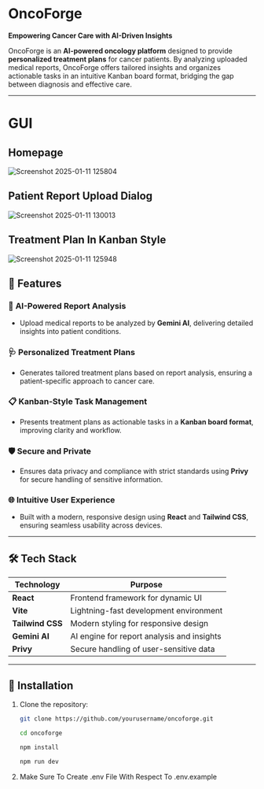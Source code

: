 # OncoForge  

**Empowering Cancer Care with AI-Driven Insights**  

OncoForge is an **AI-powered oncology platform** designed to provide **personalized treatment plans** for cancer patients. By analyzing uploaded medical reports, OncoForge offers tailored insights and organizes actionable tasks in an intuitive Kanban board format, bridging the gap between diagnosis and effective care.

---

# GUI 

 ## Homepage

![Screenshot 2025-01-11 125804](https://github.com/user-attachments/assets/8719bdd5-9627-4b20-8f2b-a2fde1ef7759)

 
 ## Patient Report Upload Dialog

![Screenshot 2025-01-11 130013](https://github.com/user-attachments/assets/9502f2d5-c363-4b26-90c4-6237c52d1c6c)


 ## Treatment Plan In Kanban Style

 ![Screenshot 2025-01-11 125948](https://github.com/user-attachments/assets/b7d83698-89cd-401b-8be0-6819b1b03908)

## 🚀 Features  

### 🌟 **AI-Powered Report Analysis**  
- Upload medical reports to be analyzed by **Gemini AI**, delivering detailed insights into patient conditions.  

### 🩺 **Personalized Treatment Plans**  
- Generates tailored treatment plans based on report analysis, ensuring a patient-specific approach to cancer care.  

### 📋 **Kanban-Style Task Management**  
- Presents treatment plans as actionable tasks in a **Kanban board format**, improving clarity and workflow.  

### 🛡️ **Secure and Private**  
- Ensures data privacy and compliance with strict standards using **Privy** for secure handling of sensitive information.  

### 🌐 **Intuitive User Experience**  
- Built with a modern, responsive design using **React** and **Tailwind CSS**, ensuring seamless usability across devices.

---

## 🛠️ Tech Stack  

| Technology       | Purpose                                    |
|------------------|--------------------------------------------|
| **React**        | Frontend framework for dynamic UI          |
| **Vite**         | Lightning-fast development environment     |
| **Tailwind CSS** | Modern styling for responsive design       |
| **Gemini AI**    | AI engine for report analysis and insights |
| **Privy**        | Secure handling of user-sensitive data     |

---

## 📌 Installation  

1. Clone the repository:  
   ```bash
   git clone https://github.com/yourusername/oncoforge.git
   
   cd oncoforge
   
   npm install
   
   npm run dev

2. Make Sure To Create .env File With Respect To .env.example
